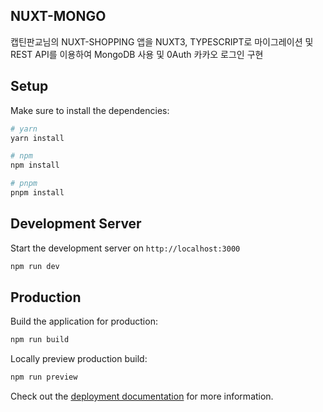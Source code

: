 ## NUXT-MONGO
캡틴판교님의 NUXT-SHOPPING 앱을 NUXT3, TYPESCRIPT로 마이그레이션 및 REST API를 이용하여 MongoDB 사용 및 0Auth 카카오 로그인 구현

## Setup

Make sure to install the dependencies:

```bash
# yarn
yarn install

# npm
npm install

# pnpm
pnpm install
```

## Development Server

Start the development server on `http://localhost:3000`

```bash
npm run dev
```

## Production

Build the application for production:

```bash
npm run build
```

Locally preview production build:

```bash
npm run preview
```

Check out the [deployment documentation](https://nuxt.com/docs/getting-started/deployment) for more information.
